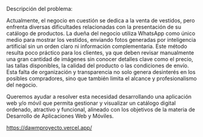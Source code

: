 Descripción del problema:



Actualmente, el negocio en cuestión se dedica a la venta de vestidos, pero enfrenta diversas dificultades relacionadas con la presentación de su catálogo de productos. La dueña del negocio utiliza WhatsApp como único medio para mostrar los vestidos, enviando fotos generadas por inteligencia artificial sin un orden claro ni información complementaria. Este método resulta poco práctico para los clientes, ya que deben revisar manualmente una gran cantidad de imágenes sin conocer detalles clave como el precio, las tallas disponibles, la calidad del producto o las condiciones de envío. Esta falta de organización y transparencia no solo genera desinterés en los posibles compradores, sino que también limita el alcance y profesionalismo del negocio.



Queremos ayudar a resolver esta necesidad desarrollando una aplicación web y/o móvil que permita gestionar y visualizar un catálogo digital ordenado, atractivo y funcional, alineado con los objetivos de la materia de Desarrollo de Aplicaciones Web y Móviles.



https://dawmproyecto.vercel.app/
